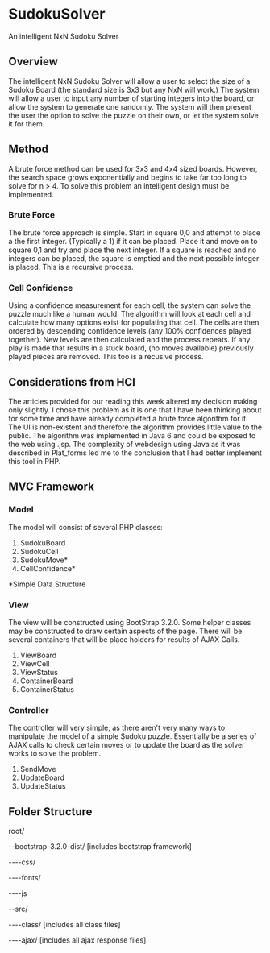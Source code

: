 SudokuSolver
============

An intelligent NxN Sudoku Solver

Overview
--------

The intelligent NxN Sudoku Solver will allow a user to select the size of a 
Sudoku Board (the standard size is 3x3 but any NxN will work.) The system will
allow a user to input any number of starting integers into the board, or allow
the system to generate one randomly.  The system will then present the user the
option to solve the puzzle on their own, or let the system solve it for them.

Method
-------
A brute force method can be used for 3x3 and 4x4 sized boards.  However, the
search space grows exponentially and begins to take far too long to solve for
n > 4.  To solve this problem an intelligent design must be implemented.

### Brute Force
The brute force approach is simple.  Start in square 0,0 and attempt to place a 
the first integer. (Typically a 1) if it can be placed.  Place it and move on to
square 0,1 and try and place the next integer.  If a square is reached and no
integers can be placed, the square is emptied and the next possible integer is
placed.  This is a recursive process.

### Cell Confidence
Using a confidence measurement for each cell, the system can solve the puzzle
much like a human would.  The algorithm will look at each cell and calculate how
many options exist for populating that cell.  The cells are then ordered by
descending confidence levels (any 100% confidences played together).  New levels
are then calculated and the process repeats.  If any play is made that results
in a stuck board, (no moves available) previously played pieces are removed.
This too is a recusive process.

Considerations from HCI
-----------------------
The articles provided for our reading this week altered my decision making only
slightly.  I chose this problem as it is one that I have been thinking about for
some time and have already completed a brute force algorithm for it.  The UI is
non-existent and therefore the algorithm provides little value to the public.
The algorithm was implemented in Java 6 and could be exposed to the web using
.jsp.  The complexity of webdesign using Java as it was described in Plat_forms
led me to the conclusion that I had better implement this tool in PHP.

MVC Framework
---------
### Model
The model will consist of several PHP classes:
1. SudokuBoard
2. SudokuCell
3. SudokuMove*
4. CellConfidence*

 *Simple Data Structure
 
### View
The view will be constructed using BootStrap 3.2.0.  Some helper classes may
be constructed to draw certain aspects of the page.  There will be several
containers that will be place holders for results of AJAX Calls.
1. ViewBoard
2. ViewCell
3. ViewStatus
4. ContainerBoard
5. ContainerStatus

### Controller
The controller will very simple, as there aren't very many ways to manipulate
the model of a simple Sudoku puzzle.  Essentially be a series of AJAX calls to
check certain moves or to update the board as the solver works to solve the
problem.
1. SendMove
2. UpdateBoard
3. UpdateStatus

Folder Structure
----------------
root/

--bootstrap-3.2.0-dist/  [includes bootstrap framework]

----css/

----fonts/

----js

--src/

----class/    [includes all class files]

----ajax/     [includes all ajax response files]
